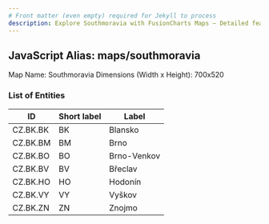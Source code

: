 ```yaml
---
# Front matter (even empty) required for Jekyll to process
description: Explore Southmoravia with FusionCharts Maps – Detailed features for seamless integration. Try now & enhance your data visualization today! 
---
```


## JavaScript Alias: maps/southmoravia

Map Name: Southmoravia
Dimensions (Width x Height): 700x520





### List of Entities

ID | Short label | Label
---|---|---|
CZ.BK.BK|BK|Blansko
CZ.BK.BM|BM|Brno
CZ.BK.BO|BO|Brno-Venkov
CZ.BK.BV|BV|Břeclav
CZ.BK.HO|HO|Hodonín
CZ.BK.VY|VY|Vyškov
CZ.BK.ZN|ZN|Znojmo

